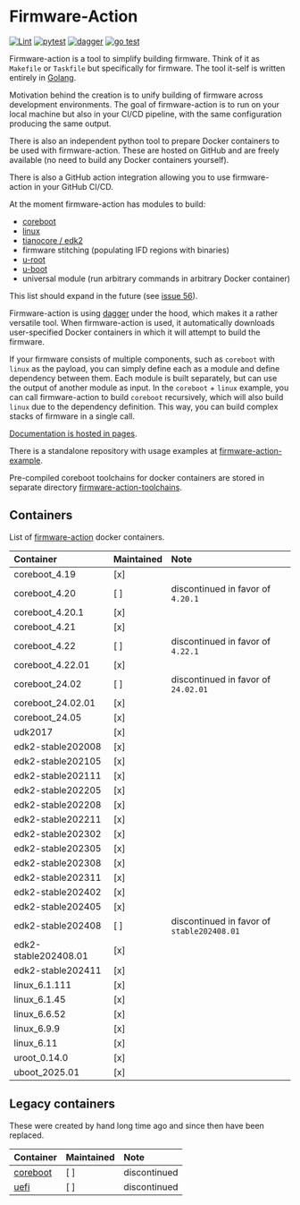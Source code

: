 # Firmware-Action

[![Lint](https://github.com/9elements/firmware-action/actions/workflows/lint.yml/badge.svg)](https://github.com/9elements/firmware-action/actions/workflows/lint.yml)
[![pytest](https://github.com/9elements/firmware-action/actions/workflows/pytest.yml/badge.svg)](https://github.com/9elements/firmware-action/actions/workflows/pytest.yml)
[![dagger](https://github.com/9elements/firmware-action/actions/workflows/docker-build-and-test.yml/badge.svg)](https://github.com/9elements/firmware-action/actions/workflows/docker-build-and-test.yml)
[![go test](https://github.com/9elements/firmware-action/actions/workflows/go-test.yml/badge.svg)](https://github.com/9elements/firmware-action/actions/workflows/go-test.yml)

Firmware-action is a tool to simplify building firmware. Think of it as `Makefile` or `Taskfile` but specifically for firmware. The tool it-self is written entirely in [Golang](https://go.dev/).

Motivation behind the creation is to unify building of firmware across development environments. The goal of firmware-action is to run on your local machine but also in your CI/CD pipeline, with the same configuration producing the same output.

There is also an independent python tool to prepare Docker containers to be used with firmware-action. These are hosted on GitHub and are freely available (no need to build any Docker containers yourself).

There is also a GitHub action integration allowing you to use firmware-action in your GitHub CI/CD.

At the moment firmware-action has modules to build:
- [coreboot](https://coreboot.org/)
- [linux](https://www.kernel.org/)
- [tianocore / edk2](https://www.tianocore.org/)
- firmware stitching (populating IFD regions with binaries)
- [u-root](https://github.com/u-root/u-root)
- [u-boot](https://docs.u-boot.org/en/latest/index.html)
- universal module (run arbitrary commands in arbitrary Docker container)

This list should expand in the future (see [issue 56](https://github.com/9elements/firmware-action/issues/56)).

Firmware-action is using [dagger](https://docs.dagger.io/) under the hood, which makes it a rather versatile tool. When firmware-action is used, it automatically downloads user-specified Docker containers in which it will attempt to build the firmware.

If your firmware consists of multiple components, such as `coreboot` with `linux` as the payload, you can simply define each as a module and define dependency between them. Each module is built separately, but can use the output of another module as input. In the `coreboot` + `linux` example, you can call firmware-action to build `coreboot` recursively, which will also build `linux` due to the dependency definition. This way, you can build complex stacks of firmware in a single call.

[Documentation is hosted in pages](https://9elements.github.io/firmware-action/).

There is a standalone repository with usage examples at [firmware-action-example](https://github.com/9elements/firmware-action-example).

Pre-compiled coreboot toolchains for docker containers are stored in separate directory [firmware-action-toolchains](https://github.com/9elements/firmware-action-toolchains).


## Containers

List of [firmware-action](https://github.com/orgs/9elements/packages?repo_name=firmware-action) docker containers.

| Container             | Maintained  | Note  |
|:----------------------|:------------|:------|
| coreboot_4.19         | [x]         |  |
| coreboot_4.20         | [ ]         | discontinued in favor of `4.20.1` |
| coreboot_4.20.1       | [x]         |  |
| coreboot_4.21         | [x]         |  |
| coreboot_4.22         | [ ]         | discontinued in favor of `4.22.1` |
| coreboot_4.22.01      | [x]         |  |
| coreboot_24.02        | [ ]         | discontinued in favor of `24.02.01` |
| coreboot_24.02.01     | [x]         |  |
| coreboot_24.05        | [x]         |  |
| udk2017               | [x]         |  |
| edk2-stable202008     | [x]         |  |
| edk2-stable202105     | [x]         |  |
| edk2-stable202111     | [x]         |  |
| edk2-stable202205     | [x]         |  |
| edk2-stable202208     | [x]         |  |
| edk2-stable202211     | [x]         |  |
| edk2-stable202302     | [x]         |  |
| edk2-stable202305     | [x]         |  |
| edk2-stable202308     | [x]         |  |
| edk2-stable202311     | [x]         |  |
| edk2-stable202402     | [x]         |  |
| edk2-stable202405     | [x]         |  |
| edk2-stable202408     | [ ]         | discontinued in favor of `stable202408.01` |
| edk2-stable202408.01  | [x]         |  |
| edk2-stable202411     | [x]         |  |
| linux_6.1.111         | [x]         |  |
| linux_6.1.45          | [x]         |  |
| linux_6.6.52          | [x]         |  |
| linux_6.9.9           | [x]         |  |
| linux_6.11            | [x]         |  |
| uroot_0.14.0          | [x]         |  |
| uboot_2025.01         | [x]         |  |


## Legacy containers

These were created by hand long time ago and since then have been replaced.

| Container             | Maintained  | Note  |
|:----------------------|:------------|:------|
| [coreboot](https://github.com/orgs/9elements/packages/container/package/coreboot)  | [ ]         | discontinued |
| [uefi](https://github.com/orgs/9elements/packages/container/package/uefi)          | [ ]         | discontinued |

